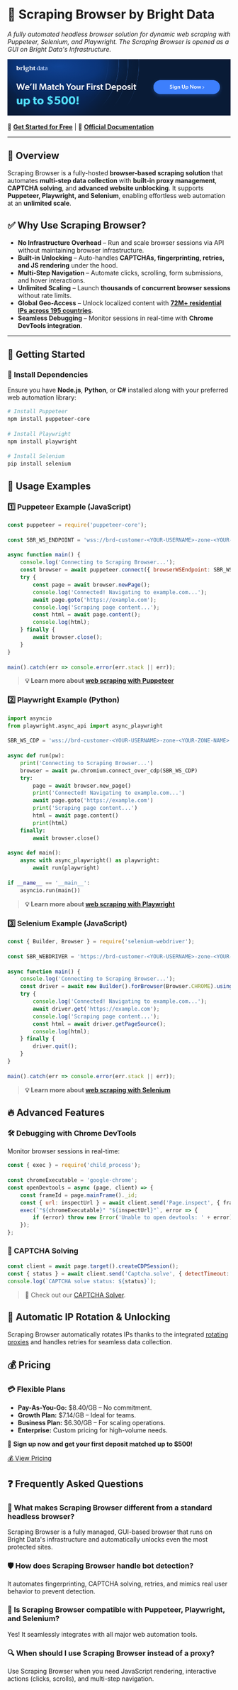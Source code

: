 # 🚀 Scraping Browser by Bright Data  
*A fully automated headless browser solution for dynamic web scraping with Puppeteer, Selenium, and Playwright. The Scraping Browser is opened as a GUI on Bright Data's Infrastructure.*  

[![Promo](https://github.com/luminati-io/LinkedIn-Scraper/raw/main/Proxies%20and%20scrapers%20GitHub%20bonus%20banner.png)](https://brightdata.com/products/scraping-browser) 

🔗 **[Get Started for Free](https://brightdata.com/products/scraping-browser)** | 📖 **[Official Documentation](https://docs.brightdata.com/scraping-automation/scraping-browser/introduction)**  

---

## 🔹 Overview  
Scraping Browser is a fully-hosted **browser-based scraping solution** that automates **multi-step data collection** with **built-in proxy management**, **CAPTCHA solving**, and **advanced website unblocking**. It supports **Puppeteer, Playwright, and Selenium**, enabling effortless web automation at an **unlimited scale**.  

## ✅ Why Use Scraping Browser?  
- **No Infrastructure Overhead** – Run and scale browser sessions via API without maintaining browser infrastructure.  
- **Built-in Unlocking** – Auto-handles **CAPTCHAs, fingerprinting, retries, and JS rendering** under the hood.  
- **Multi-Step Navigation** – Automate clicks, scrolling, form submissions, and hover interactions.  
- **Unlimited Scaling** – Launch **thousands of concurrent browser sessions** without rate limits.  
- **Global Geo-Access** – Unlock localized content with [**72M+ residential IPs across 195 countries**](https://brightdata.com/proxy-types/residential-proxies).  
- **Seamless Debugging** – Monitor sessions in real-time with **Chrome DevTools integration**.  

---

## 🚀 Getting Started  

### 📌 Install Dependencies  
Ensure you have **Node.js**, **Python**, or **C#** installed along with your preferred web automation library:  

```sh
# Install Puppeteer
npm install puppeteer-core

# Install Playwright
npm install playwright

# Install Selenium
pip install selenium
```

## 🔧 Usage Examples

### 1️⃣ Puppeteer Example (JavaScript)

```js
const puppeteer = require('puppeteer-core');

const SBR_WS_ENDPOINT = 'wss://brd-customer-<YOUR-USERNAME>-zone-<YOUR-ZONE-NAME>:<YOUR-PASSWORD>@brd.superproxy.io:9222';

async function main() {
    console.log('Connecting to Scraping Browser...');
    const browser = await puppeteer.connect({ browserWSEndpoint: SBR_WS_ENDPOINT });
    try {
        const page = await browser.newPage();
        console.log('Connected! Navigating to example.com...');
        await page.goto('https://example.com');
        console.log('Scraping page content...');
        const html = await page.content();
        console.log(html);
    } finally {
        await browser.close();
    }
}

main().catch(err => console.error(err.stack || err));
```

> **💡 Learn more about [web scraping with Puppeteer](https://brightdata.com/blog/how-tos/web-scraping-puppeteer)**

### 2️⃣ Playwright Example (Python)

```python
import asyncio
from playwright.async_api import async_playwright

SBR_WS_CDP = 'wss://brd-customer-<YOUR-USERNAME>-zone-<YOUR-ZONE-NAME>:<YOUR-PASSWORD>@brd.superproxy.io:9222'

async def run(pw):
    print('Connecting to Scraping Browser...')
    browser = await pw.chromium.connect_over_cdp(SBR_WS_CDP)
    try:
        page = await browser.new_page()
        print('Connected! Navigating to example.com...')
        await page.goto('https://example.com')
        print('Scraping page content...')
        html = await page.content()
        print(html)
    finally:
        await browser.close()

async def main():
    async with async_playwright() as playwright:
        await run(playwright)

if __name__ == '__main__':
    asyncio.run(main())
```

> **💡 Learn more about [web scraping with Playwright](https://brightdata.com/blog/how-tos/playwright-web-scraping)**

### 3️⃣ Selenium Example (JavaScript)

```js
const { Builder, Browser } = require('selenium-webdriver');

const SBR_WEBDRIVER = 'https://brd-customer-<YOUR-USERNAME>-zone-<YOUR-ZONE-NAME>:<YOUR-PASSWORD>@brd.superproxy.io:9515';

async function main() {
    console.log('Connecting to Scraping Browser...');
    const driver = await new Builder().forBrowser(Browser.CHROME).usingServer(SBR_WEBDRIVER).build();
    try {
        console.log('Connected! Navigating to example.com...');
        await driver.get('https://example.com');
        console.log('Scraping page content...');
        const html = await driver.getPageSource();
        console.log(html);
    } finally {
        driver.quit();
    }
}

main().catch(err => console.error(err.stack || err));
```

> **💡 Learn more about [web scraping with Selenium](https://brightdata.com/blog/how-tos/using-selenium-for-web-scraping)**

## 🔥 Advanced Features

### 🛠️ Debugging with Chrome DevTools

Monitor browser sessions in real-time:

```js
const { exec } = require('child_process');

const chromeExecutable = 'google-chrome';
const openDevtools = async (page, client) => {
    const frameId = page.mainFrame()._id;
    const { url: inspectUrl } = await client.send('Page.inspect', { frameId });
    exec(`"${chromeExecutable}" "${inspectUrl}"`, error => {
        if (error) throw new Error('Unable to open devtools: ' + error);
    });
};
```

### 🧩 CAPTCHA Solving

```js
const client = await page.target().createCDPSession();
const { status } = await client.send('Captcha.solve', { detectTimeout: 30000 }); # change the time according to your needs
console.log(`CAPTCHA solve status: ${status}`);
```

> 🤖 Check out our [CAPTCHA Solver](https://github.com/luminati-io/Captcha-solver).

## 🔄 Automatic IP Rotation & Unlocking  
Scraping Browser automatically rotates IPs thanks to the integrated [rotating proxies](https://brightdata.com/solutions/rotating-proxies) and handles retries for seamless data collection. 

## 💰 Pricing  

### 💳 Flexible Plans  
- **Pay-As-You-Go:** $8.40/GB – No commitment.  
- **Growth Plan:** $7.14/GB – Ideal for teams.  
- **Business Plan:** $6.30/GB – For scaling operations.  
- **Enterprise:** Custom pricing for high-volume needs.  

📌 **Sign up now and get your first deposit matched up to $500!**  

[💰 View Pricing](https://brightdata.com/pricing/scraping-browser)  

## ❓ Frequently Asked Questions  

### 🤔 What makes Scraping Browser different from a standard headless browser?  
Scraping Browser is a fully managed, GUI-based browser that runs on Bright Data's infrastructure and automatically unlocks even the most protected sites.  

### 🛡️ How does Scraping Browser handle bot detection?  
It automates fingerprinting, CAPTCHA solving, retries, and mimics real user behavior to prevent detection.  

### 🔌 Is Scraping Browser compatible with Puppeteer, Playwright, and Selenium?  
Yes! It seamlessly integrates with all major web automation tools.  

### 🔍 When should I use Scraping Browser instead of a proxy?  
Use Scraping Browser when you need JavaScript rendering, interactive actions (clicks, scrolls), and multi-step navigation.  
